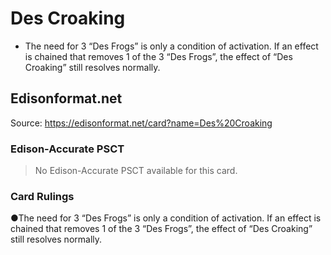 # Des Croaking

*   The need for 3 “Des Frogs” is only a condition of activation. If an effect is chained that removes 1 of the 3 “Des Frogs”, the effect of “Des Croaking” still resolves normally.

## Edisonformat.net

Source: https://edisonformat.net/card?name=Des%20Croaking

### Edison-Accurate PSCT

> No Edison-Accurate PSCT available for this card.

### Card Rulings

●The need for 3 “Des Frogs” is only a condition of activation. If an effect is chained that removes 1 of the 3 “Des Frogs”, the effect of “Des Croaking” still resolves normally.
            